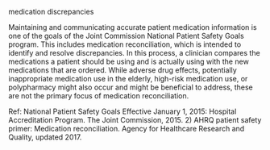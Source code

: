 medication discrepancies

Maintaining and communicating accurate patient medication information is one of the goals of the Joint Commission National Patient Safety Goals program. This includes medication reconciliation, which is intended to identify and resolve discrepancies. In this process, a clinician compares the medications a patient should be using and is actually using with the new medications that are ordered. While adverse drug effects, potentially inappropriate medication use in the elderly, high-risk medication use, or polypharmacy might also occur and might be beneficial to address, these are not the primary focus of medication reconciliation.

Ref: National Patient Safety Goals Effective January 1, 2015: Hospital Accreditation Program. The Joint Commission, 2015.  2) AHRQ patient safety primer: Medication reconciliation. Agency for Healthcare Research and Quality, updated 2017.